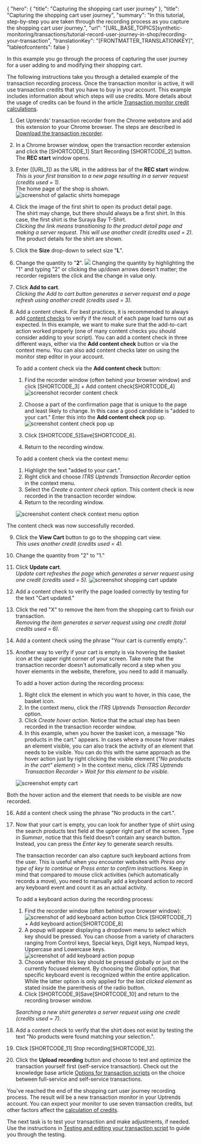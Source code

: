 {
  "hero": {
    "title": "Capturing the shopping cart user journey"
  },
  "title": "Capturing the shopping cart user journey",
  "summary": "In this tutorial, step-by-step you are taken through the recording process as you capture the shopping cart user journey.",
  "url": "[URL_BASE_TOPICS]synthetic-monitoring/transactions/tutorial-record-user-journey-in-shop/recording-your-transaction",
  "translationKey": "[FRONTMATTER_TRANSLATIONKEY]",
  "tableofcontents": false
}

In this example you go through the process of capturing the user journey for a user adding to and modifying their shopping cart.

The following instructions take you through a detailed example of the transaction recording process. Once the transaction monitor is active, it will use transaction credits that you have to buy in your account. This example includes information about which steps will use credits. More details about the usage of credits can be found in the article [Transaction monitor credit calculations]([LINK_URL_1]).

1. Get Uptrends' transaction recorder from the Chrome webstore and add this extension to your Chrome browser. The steps are described in [Download the transaction recorder]([LINK_URL_2]).
2. In a Chrome browser window, open the transaction recorder extension and click the [SHORTCODE_1] Start Recording [SHORTCODE_2] button. The **REC start** window opens. 
3. Enter [[URL_1]) as the URL in the address bar of the **REC start** window.  
   *This is your first transition to a new page resulting in a server request (credits used = 1).*  
   The home page of the shop is shown.
   ![screenshot of galactic shirts homepage]([LINK_URL_4])  
4. Click the image of the first shirt to open its product detail page.  
   The shirt may change, but there should always be a first shirt. In this case, the first shirt is the Suraya Bay T-Shirt.  
   *Clicking the link means transitioning to the product detail page and making a server request. This will use another credit (credits used = 2).*
   The product details for the shirt are shown.
5. Click the **Size** drop-down to select size "**L**".
6. Change the quantity to "**2**".
   ![]([LINK_URL_5])
   Changing the quantity by highlighting the "1" and typing "2" or clicking the up/down arrows doesn't matter; the recorder registers the click and the change in value only.  
7.  Click **Add to cart**.  
    *Clicking the *Add to cart* button generates a server request and a page refresh using another credit (credits used = 3).* 
8.  Add a content check. For best practices, it is recommended to always add [content checks]([LINK_URL_6]) to verify if the result of each page load turns out as expected. In this example, we want to make sure that the add-to-cart action worked properly (one of many content checks you should consider adding to your script). You can add a content check in three different ways, either via the **Add content check** button or via the context menu. You can also add content checks later on using the monitor step editor in your account.

    To add a content check via the **Add content check** button:
      
    1. Find the recorder window (often behind your browser window) and click [SHORTCODE_3] \+ Add content check[SHORTCODE_4] 
       ![screenshot recorder content check]([LINK_URL_7])
      
    2. Choose a part of the confirmation page that is unique to the page and least likely to change. In this case a good candidate is "added to your cart." Enter this into the **Add content check** pop up.
       ![screenshot content check pop up]([LINK_URL_8])
    3. Click [SHORTCODE_5]Save[SHORTCODE_6].
    4. Return to the recording window.

    To add a content check via the context menu:

    1. Highlight the text "added to your cart.".
    2. Right click and choose *ITRS Uptrends Transaction Recorder* option in the context menu.
    3. Select the *Create a content check* option. This content check is now recorded in the transaction recorder window.
    4. Return to the recording window.

    ![screenshot content check context menu option]([LINK_URL_9])

The content check was now successfully recorded.

9.  Click the **View Cart** button to go to the shopping cart view.  
    *This uses another credit (credits used = 4).*
10.  Change the quantity from "2" to "1."
11. Click **Update cart**.  
    *Update cart refreshes the page which generates a server request using one credit (credits used = 5).*
    ![screenshot shopping cart update]([LINK_URL_10])
12. Add a content check to verify the page loaded correctly by testing for the text "Cart updated."
13. Click the red "X" to remove the item from the shopping cart to finish our transaction.  
    *Removing the item generates a server request using one credit (total credits used = 6).*
14. Add a content check using the phrase "Your cart is currently empty.".
15. Another way to verify if your cart is empty is via hovering the basket icon at the upper right corner of your screen. Take note that the transaction recorder doesn't automatically record a step when you hover elements in the website, therefore, you need to add it manually.
    
    To add a hover action during the recording process:
    1. Right click the element in which you want to hover, in this case, the basket icon. 
    2. In the context menu, click the *ITRS Uptrends Transaction Recorder* option.
    3. Click *Create hover action*. Notice that the actual step has been recorded in the transaction recorder window.
    4. In this example, when you hover the basket icon, a message "No products in the cart." appears. In cases where a mouse hover makes an element visible, you can also track the activity of an element that needs to be visible. You can do this with the same approach as the hover action just by right clicking the visible element (*"No products in the cart" element*) > In the context menu, click *ITRS Uptrends Transaction Recorder* > *Wait for this element to be visible*. 

     ![screenshot empty cart]([LINK_URL_11])

Both the hover action and the element that needs to be visible are now recorded.

16. Add a content check using the phrase "No products in the cart.".
17. Now that your cart is empty, you can look for another type of shirt using the search products text field at the upper right part of the screen. Type in *Summer*, notice that this field doesn't contain any search button. Instead, you can press the *Enter key* to generate search results.

    The transaction recorder can also capture such keyboard actions from the user. This is useful when you encounter websites with *Press any type of key to continue* or *Press enter to confirm* instructions. Keep in mind that compared to mouse click activities (which automatically records a move), you need to manually add a keyboard action to record any keyboard event and count it as an actual activity.

    To add a keyboard action during the recording process:
    1. Find the recorder window (often behind your browser window):
       ![screenshot of add keyboard action button]([LINK_URL_12])
       Click [SHORTCODE_7] \+ Add keyboard action[SHORTCODE_8] 
    2. A popup will appear displaying a dropdown menu to select which key should be pressed. You can choose from a variety of characters ranging from Control keys, Special keys, Digit keys, Numpad keys, Uppercase and Lowercase keys.
        ![screenshot of add keyboard action popup]([LINK_URL_13])
    3. Choose whether this key should be pressed globally or just on the currently focused element. By choosing the *Global* option, that specific keyboard event is recognized within the entire application. While the latter option is only applied for the *last clicked element* as stated inside the parenthesis of the radio button.
    4. Click [SHORTCODE_9]Save[SHORTCODE_10] and return to the recording browser window.

    *Searching a new shirt generates a server request using one credit (credits used = 7).*

18. Add a content check to verify that the shirt does not exist by testing the text "No products were found matching your selection.".
19. Click [SHORTCODE_11] Stop recording[SHORTCODE_12].
20. Click the **Upload recording** button and choose to test and optimize the transaction yourself first (self-service transaction). Check out the knowledge base article [Options for transaction scripts]([LINK_URL_14]) on the choice between full-service and self-service transactions.

You've reached the end of the shopping cart user journey recording process. The result will be a new transaction monitor in your Uptrends account. You can expect your monitor to use seven transaction credits, but other factors affect the [calculation of credits]([LINK_URL_15]). 

The next task is to test your transaction and make adjustments, if needed. Use the instructions in [Testing and editing your transaction script]([LINK_URL_16]) to guide you through the testing.
